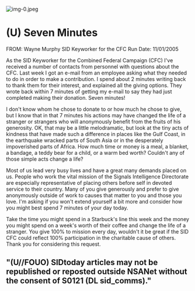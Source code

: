 ![img-0.jpeg](img-0.jpeg)

# (U) Seven Minutes 

FROM: Wayne Murphy
SID Keyworker for the CFC
Run Date: 11/01/2005

As the SID Keyworker for the Combined Federal Campaign (CFC) I've received a number of contacts from personnel with questions about the CFC. Last week I got an e-mail from an employee asking what they needed to do in order to make a contribution. I spend about 2 minutes writing back to thank them for their interest, and explained all the giving options. They wrote back within 7 minutes of getting my e-mail to say they had just completed making their donation. Seven minutes!

I don't know whom he chose to donate to or how much he chose to give, but I know that in that 7 minutes his actions may have changed the life of a stranger or strangers who will anonymously benefit from the fruits of his generosity. OK, that may be a little melodramatic, but look at the tiny acts of kindness that have made such a difference in places like the Gulf Coast, in the earthquake wracked parts of South Asia or in the desperately impoverished parts of Africa. How much time or money is a meal, a blanket, a bandage, a teddy bear for a child, or a warm bed worth? Couldn't any of those simple acts change a life?

Most of us lead very busy lives and have a great many demands placed on us. People who work the vital mission of the Signals Intelligence Directorate are especially representative of placing others before self in devoted service to their country. Many of you give generously and prefer to give anonymously outside of work to causes that matter to you and those you love. I'm asking if you won't extend yourself a bit more and consider how you might best spend 7 minutes of your day today.

Take the time you might spend in a Starbuck's line this week and the money you might spend on a week's worth of their coffee and change the life of a stranger. You give $100 \%$ to mission every day, wouldn't it be great if the SID CFC could reflect 100\% participation in the charitable cause of others. Thank you for considering this request.

## "(U//FOUO) SIDtoday articles may not be republished or reposted outside NSANet without the consent of S0121 (DL sid_comms)."
